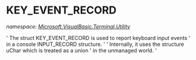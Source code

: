 ﻿
# KEY_EVENT_RECORD
_namespace: [Microsoft.VisualBasic.Terminal.Utility](N-Microsoft.VisualBasic.Terminal.Utility.md)_

' The struct KEY_EVENT_RECORD is used to report keyboard input events
 ' in a console INPUT_RECORD structure.
 '
 ' Internally, it uses the structure uChar which is treated as a union
 ' in the unmanaged world.
 '




